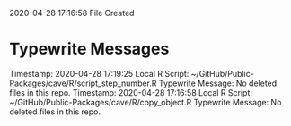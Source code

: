 2020-04-28 17:16:58 	File Created

# Typewrite Messages
Timestamp:	2020-04-28 17:19:25
Local R Script:	~/GitHub/Public-Packages/cave/R/script_step_number.R
Typewrite Message:	No deleted files in this repo.
Timestamp:	2020-04-28 17:16:58
Local R Script:	~/GitHub/Public-Packages/cave/R/copy_object.R
Typewrite Message:	No deleted files in this repo.

